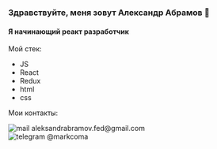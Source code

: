 ### Здравствуйте, меня зовут Александр Абрамов 👋
#### Я начинающий реакт разработчик 

Мой стек:
* JS
* React
* Redux
* html
* css

Мои контакты: 
<div> <img src="https://img.shields.io/badge/Gmail-D14836?style=for-the-badge&logo=gmail&logoColor=white" alt="mail"> <span>  aleksandrabramov.fed@gmail.com</span> </div>
<div> <img src="https://img.shields.io/badge/Telegram-2CA5E0?style=for-the-badge&logo=telegram&logoColor=white" alt="telegram"> <span> @markcoma</span> </div>
<!--
**MarkComa/MarkComa** is a ✨ _special_ ✨ repository because its `README.md` (this file) appears on your GitHub profile.

Here are some ideas to get you started:

- 🔭 I’m currently working on ...
- 🌱 I’m currently learning ...
- 👯 I’m looking to collaborate on ...
- 🤔 I’m looking for help with ...
- 💬 Ask me about ...
- 📫 How to reach me: ...
- 😄 Pronouns: ...
- ⚡ Fun fact: ...
-->

